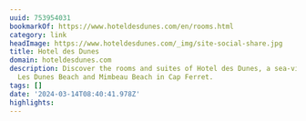```yaml
---
uuid: 753954031
bookmarkOf: https://www.hoteldesdunes.com/en/rooms.html
category: link
headImage: https://www.hoteldesdunes.com/_img/site-social-share.jpg
title: Hotel des Dunes
domain: hoteldesdunes.com
description: Discover the rooms and suites of Hotel des Dunes, a sea-view hotel near
  Les Dunes Beach and Mimbeau Beach in Cap Ferret.
tags: []
date: '2024-03-14T08:40:41.978Z'
highlights:
---
```




